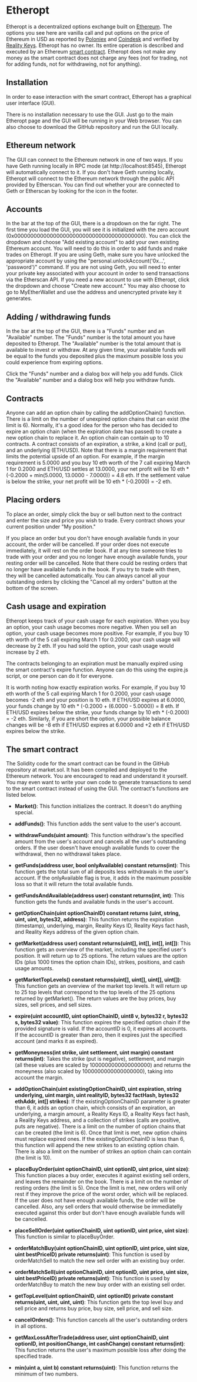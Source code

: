 Etheropt
=============
Etheropt is a decentralized options exchange built on [Ethereum](https://ethereum.org/). The options you see here are vanilla call and put options on the price of Ethereum in USD as reported by [Poloniex](https://poloniex.com/exchange#btc_eth) and [Coindesk](http://www.coindesk.com/price) and verified by [Reality Keys](https://www.realitykeys.com). Etheropt has no owner. Its entire operation is described and executed by an Ethereum [smart contract](market.sol). Etheropt does not make any money as the smart contract does not charge any fees (not for trading, not for adding funds, not for withdrawing, not for anything).

Installation
----------
In order to ease interaction with the smart contract, Etheropt has a graphical user interface (GUI).

There is no installation necessary to use the GUI. Just go to the main Etheropt page and the GUI will be running in your Web browser. You can also choose to download the GitHub repository and run the GUI locally.

Ethereum network
----------
The GUI can connect to the Ethereum network in one of two ways. If you have Geth running locally in RPC mode (at http://localhost:8545), Etheropt will automatically connect to it. If you don't have Geth running locally, Etheropt will connect to the Ethereum network through the public API provided by Etherscan. You can find out whether your are connected to Geth or Etherscan by looking for the  icon in the footer.

Accounts
----------
In the bar at the top of the GUI, there is a dropdown on the far right. The first time you load the GUI, you will see it is initialized with the zero account (0x0000000000000000000000000000000000000000). You can click the dropdown and choose "Add existing account" to add your own existing Ethereum account. You will need to do this in order to add funds and make trades on Etheropt. If you are using Geth, make sure you have unlocked the appropriate account by using the "personal.unlockAccount('0x...', 'password')" command. If you are not using Geth, you will need to enter your private key associated with your account in order to send transactions via the Etherscan API. If you need a new account to use with Etheropt, click the dropdown and choose "Create new account." You may also choose to go to MyEtherWallet and use the address and unencrypted private key it generates.

Adding / withdrawing funds
----------
In the bar at the top of the GUI, there is a "Funds" number and an "Available" number. The "Funds" number is the total amount you have deposited to Etheropt. The "Available" number is the total amount that is available to invest or withdraw. At any given time, your available funds will be equal to the funds you deposited plus the maximum possible loss you could experience from expiring options.

Click the "Funds" number and a dialog box will help you add funds. Click the "Available" number and a dialog box will help you withdraw funds.

Contracts
----------
Anyone can add an option chain by calling the addOptionChain() function. There is a limit on the number of unexpired option chains that can exist (the limit is 6). Normally, it's a good idea for the person who has decided to expire an option chain (when the expiration date has passed) to create a new option chain to replace it. An option chain can contain up to 10 contracts. A contract consists of an expiration, a strike, a kind (call or put), and an underlying (ETH/USD). Note that there is a margin requirement that limits the potential upside of an option. For example, if the margin requirement is 5.0000 and you buy 10 eth worth of the 7 call expiring March 1 for 0.2000 and ETH/USD settles at 13.0000, your net profit will be 10 eth * (-0.2000 + min(5.0000, 13.0000 - 7.0000)) = 4.8 eth. If the settlement value is below the strike, your net profit will be 10 eth * (-0.2000) = -2 eth.

Placing orders
----------
To place an order, simply click the buy or sell button next to the contract and enter the size and price you wish to trade. Every contract shows your current position under "My position."

If you place an order but you don't have enough available funds in your account, the order will be cancelled. If your order does not execute immediately, it will rest on the order book. If at any time someone tries to trade with your order and you no longer have enough available funds, your resting order will be cancelled. Note that there could be resting orders that no longer have available funds in the book. If you try to trade with them, they will be cancelled automatically. You can always cancel all your outstanding orders by clicking the "Cancel all my orders" button at the bottom of the screen.

Cash usage and expiration
----------
Etheropt keeps track of your cash usage for each expiration. When you buy an option, your cash usage becomes more negative. When you sell an option, your cash usage becomes more positive. For example, if you buy 10 eth worth of the 5 call expiring March 1 for 0.2000, your cash usage will decrease by 2 eth. If you had sold the option, your cash usage would increase by 2 eth.

The contracts belonging to an expiration must be manually expired using the smart contract's expire function. Anyone can do this using the expire.js script, or one person can do it for everyone.

It is worth noting how exactly expiration works. For example, if you buy 10 eth worth of the 5 call expiring March 1 for 0.2000, your cash usage becomes -2 eth and your position is 10 eth. If ETH/USD expires at 6.0000, your funds change by 10 eth * (-0.2000 + (6.0000 - 5.0000)) = 8 eth. If ETH/USD expires below the strike, your funds change by 10 eth * (-0.2000) = -2 eth. Similarly, if you are short the option, your possible balance changes will be -8 eth if ETH/USD expires at 6.0000 and +2 eth if ETH/USD expires below the strike.

The smart contract
----------
The Solidity code for the smart contract can be found in the GitHub repository at market.sol. It has been compiled and deployed to the Ethereum network. You are encouraged to read and understand it yourself. You may even want to write your own code to generate transactions to send to the smart contract instead of using the GUI. The contract's functions are listed below.

* **Market()**: This function initializes the contract. It doesn't do anything special.

* **addFunds()**: This function adds the sent value to the user's account.

* **withdrawFunds(uint amount)**: This function withdraw's the specified amount from the user's account and cancels all the user's outstanding orders. If the user doesn't have enough available funds to cover the withdrawal, then no withdrawal takes place.

* **getFunds(address user, bool onlyAvailable) constant returns(int)**: This function gets the total sum of all deposits less withdrawals in the user's account. If the onlyAvailable flag is true, it adds in the maximum possible loss so that it will return the total available funds.

* **getFundsAndAvailable(address user) constant returns(int, int)**: This function gets the funds and available funds in the user's account.

* **getOptionChain(uint optionChainID) constant returns (uint, string, uint, uint, bytes32, address)**: This function returns the expiration (timestamp), underlying, margin, Reality Keys ID, Reality Keys fact hash, and Reality Keys address of the given option chain.

* **getMarket(address user) constant returns(uint[], int[], int[], int[])**: This function gets an overview of the market, including the specified user's position. It will return up to 25 options. The return values are the option IDs (plus 1000 times the option chain IDs), strikes, positions, and cash usage amounts.

* **getMarketTopLevels() constant returns(uint[], uint[], uint[], uint[])**: This function gets an overview of the market top levels. It will return up to 25 top levels that correspond to the top levels of the 25 options returned by getMarket(). The return values are the buy prices, buy sizes, sell prices, and sell sizes.

* **expire(uint accountID, uint optionChainID, uint8 v, bytes32 r, bytes32 s, bytes32 value)**: This function expires the specified option chain if the provided signature is valid. If the accountID is 0, it expires all accounts. If the accountID is greater than zero, then it expires just the specified account (and marks it as expired).

* **getMoneyness(int strike, uint settlement, uint margin) constant returns(int)**: Takes the strike (put is negative), settlement, and margin (all these values are scaled by 1000000000000000000) and returns the moneyness (also scaled by 1000000000000000000), taking into account the margin.

* **addOptionChain(uint existingOptionChainID, uint expiration, string underlying, uint margin, uint realityID, bytes32 factHash, bytes32 ethAddr, int[] strikes)**: If the existingOptionChainID parameter is greater than 6, it adds an option chain, which consists of an expiration, an underlying, a margin amount, a Reality Keys ID, a Reality Keys fact hash, a Reality Keys address, and a collection of strikes (calls are positive, puts are negative). There is a limit on the number of option chains that can be created (the limit is 6). Once that limit is met, new option chains must replace expired ones. If the existingOptionChainID is less than 6, this function will append the new strikes to an existing option chain. There is also a limit on the number of strikes an option chain can contain (the limit is 10).

* **placeBuyOrder(uint optionChainID, uint optionID, uint price, uint size)**: This function places a buy order, executes it against existing sell orders, and leaves the remainder on the book. There is a limit on the number of resting orders (the limit is 5). Once the limit is met, new orders will only rest if they improve the price of the worst order, which will be replaced. If the user does not have enough available funds, the order will be cancelled. Also, any sell orders that would otherwise be immediatelly executed against this order but don't have enough available funds will be cancelled.

* **placeSellOrder(uint optionChainID, uint optionID, uint price, uint size)**: This function is similar to placeBuyOrder.

* **orderMatchBuy(uint optionChainID, uint optionID, uint price, uint size, uint bestPriceID) private returns(uint)**: This function is used by orderMatchSell to match the new sell order with an existing buy order.

* **orderMatchSell(uint optionChainID, uint optionID, uint price, uint size, uint bestPriceID) private returns(uint)**: This function is used by orderMatchBuy to match the new buy order with an existing sell order.

* **getTopLevel(uint optionChainID, uint optionID) private constant returns(uint, uint, uint, uint)**: This function gets the top level buy and sell price and returns buy price, buy size, sell price, and sell size.

* **cancelOrders()**: This function cancels all the user's outstanding orders in all options.

* **getMaxLossAfterTrade(address user, uint optionChainID, uint optionID, int positionChange, int cashChange) constant returns(int)**: This function returns the user's maximum possible loss after doing the specified trade.

* **min(uint a, uint b) constant returns(uint)**: This function returns the minimum of two numbers.
